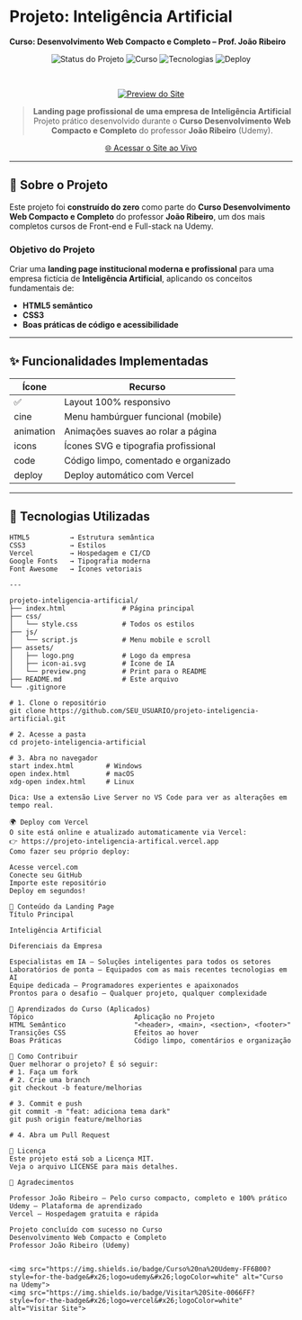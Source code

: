 # Projeto: Inteligência Artificial  
**Curso: Desenvolvimento Web Compacto e Completo – Prof. João Ribeiro**

<div align="center">

![Status do Projeto](https://img.shields.io/badge/Status-Concluído-brightgreen?style=for-the-badge&logo=todoist)
![Curso](https://img.shields.io/badge/Curso-João%20Ribeiro-FF6B00?style=for-the-badge&logo=udemy)
![Tecnologias](https://img.shields.io/badge/HTML5%20%7C%20CSS3%20%7C%20JS-1572B6?style=for-the-badge&logo=html5&logoColor=white)
![Deploy](https://img.shields.io/badge/Deploy-Vercel-000000?style=for-the-badge&logo=vercel&logoColor=white)

<br>

[![Preview do Site](https://raw.githubusercontent.com/SEU_USUARIO/projeto-inteligencia-artificial/main/assets/preview.png)](https://projeto-inteligencia-artifical.vercel.app/index.html)

> **Landing page profissional de uma empresa de Inteligência Artificial**  
> Projeto prático desenvolvido durante o **Curso Desenvolvimento Web Compacto e Completo** do professor **João Ribeiro** (Udemy).

[🌐 Acessar o Site ao Vivo](https://projeto-inteligencia-artifical.vercel.app/index.html)

</div>

---

## 📖 Sobre o Projeto

Este projeto foi **construído do zero** como parte do **Curso Desenvolvimento Web Compacto e Completo** do professor **João Ribeiro**, um dos mais completos cursos de Front-end e Full-stack na Udemy.

### Objetivo do Projeto
Criar uma **landing page institucional moderna e profissional** para uma empresa fictícia de **Inteligência Artificial**, aplicando os conceitos fundamentais de:

- **HTML5 semântico**
- **CSS3**
- **Boas práticas de código e acessibilidade**

---

## ✨ Funcionalidades Implementadas

| Ícone | Recurso |
|-------|--------|
| ✅ | Layout 100% responsivo |
|cine | Menu hambúrguer funcional (mobile) |
|animation | Animações suaves ao rolar a página |
|icons | Ícones SVG e tipografia profissional |
|code | Código limpo, comentado e organizado |
|deploy | Deploy automático com Vercel |

---

## 🚀 Tecnologias Utilizadas

```text
HTML5          → Estrutura semântica
CSS3           → Estilos
Vercel         → Hospedagem e CI/CD
Google Fonts   → Tipografia moderna
Font Awesome   → Ícones vetoriais

---

projeto-inteligencia-artificial/
├── index.html              # Página principal
├── css/
│   └── style.css           # Todos os estilos
├── js/
│   └── script.js           # Menu mobile e scroll
├── assets/
│   ├── logo.png            # Logo da empresa
│   ├── icon-ai.svg         # Ícone de IA
│   └── preview.png         # Print para o README
├── README.md               # Este arquivo
└── .gitignore

# 1. Clone o repositório
git clone https://github.com/SEU_USUARIO/projeto-inteligencia-artificial.git

# 2. Acesse a pasta
cd projeto-inteligencia-artificial

# 3. Abra no navegador
start index.html        # Windows
open index.html         # macOS
xdg-open index.html     # Linux

Dica: Use a extensão Live Server no VS Code para ver as alterações em tempo real.

🌍 Deploy com Vercel
O site está online e atualizado automaticamente via Vercel:
👉 https://projeto-inteligencia-artifical.vercel.app
Como fazer seu próprio deploy:

Acesse vercel.com
Conecte seu GitHub
Importe este repositório
Deploy em segundos!

🎨 Conteúdo da Landing Page
Título Principal

Inteligência Artificial

Diferenciais da Empresa

Especialistas em IA – Soluções inteligentes para todos os setores
Laboratórios de ponta – Equipados com as mais recentes tecnologias em AI
Equipe dedicada – Programadores experientes e apaixonados
Prontos para o desafio – Qualquer projeto, qualquer complexidade

🧠 Aprendizados do Curso (Aplicados)
Tópico                         Aplicação no Projeto
HTML Semântico                 "<header>, <main>, <section>, <footer>"
Transições CSS                 Efeitos ao hover 
Boas Práticas                  Código limpo, comentários e organização

🤝 Como Contribuir
Quer melhorar o projeto? É só seguir:
# 1. Faça um fork
# 2. Crie uma branch
git checkout -b feature/melhorias

# 3. Commit e push
git commit -m "feat: adiciona tema dark"
git push origin feature/melhorias

# 4. Abra um Pull Request

📜 Licença
Este projeto está sob a Licença MIT.
Veja o arquivo LICENSE para mais detalhes.

🙌 Agradecimentos

Professor João Ribeiro – Pelo curso compacto, completo e 100% prático
Udemy – Plataforma de aprendizado
Vercel – Hospedagem gratuita e rápida

Projeto concluído com sucesso no Curso
Desenvolvimento Web Compacto e Completo
Professor João Ribeiro (Udemy)


<img src="https://img.shields.io/badge/Curso%20na%20Udemy-FF6B00?style=for-the-badge&#x26;logo=udemy&#x26;logoColor=white" alt="Curso na Udemy">
<img src="https://img.shields.io/badge/Visitar%20Site-0066FF?style=for-the-badge&#x26;logo=vercel&#x26;logoColor=white" alt="Visitar Site">